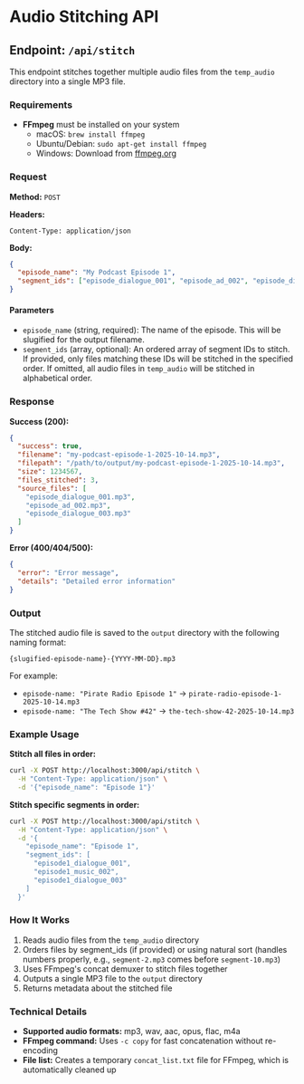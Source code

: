 # Audio Stitching API

## Endpoint: `/api/stitch`

This endpoint stitches together multiple audio files from the `temp_audio` directory into a single MP3 file.

### Requirements

- **FFmpeg** must be installed on your system
  - macOS: `brew install ffmpeg`
  - Ubuntu/Debian: `sudo apt-get install ffmpeg`
  - Windows: Download from [ffmpeg.org](https://ffmpeg.org/download.html)

### Request

**Method:** `POST`

**Headers:**
```
Content-Type: application/json
```

**Body:**
```json
{
  "episode_name": "My Podcast Episode 1",
  "segment_ids": ["episode_dialogue_001", "episode_ad_002", "episode_dialogue_003"]
}
```

#### Parameters

- `episode_name` (string, required): The name of the episode. This will be slugified for the output filename.
- `segment_ids` (array, optional): An ordered array of segment IDs to stitch. If provided, only files matching these IDs will be stitched in the specified order. If omitted, all audio files in `temp_audio` will be stitched in alphabetical order.

### Response

**Success (200):**
```json
{
  "success": true,
  "filename": "my-podcast-episode-1-2025-10-14.mp3",
  "filepath": "/path/to/output/my-podcast-episode-1-2025-10-14.mp3",
  "size": 1234567,
  "files_stitched": 3,
  "source_files": [
    "episode_dialogue_001.mp3",
    "episode_ad_002.mp3",
    "episode_dialogue_003.mp3"
  ]
}
```

**Error (400/404/500):**
```json
{
  "error": "Error message",
  "details": "Detailed error information"
}
```

### Output

The stitched audio file is saved to the `output` directory with the following naming format:

```
{slugified-episode-name}-{YYYY-MM-DD}.mp3
```

For example:
- `episode-name: "Pirate Radio Episode 1"` → `pirate-radio-episode-1-2025-10-14.mp3`
- `episode-name: "The Tech Show #42"` → `the-tech-show-42-2025-10-14.mp3`

### Example Usage

**Stitch all files in order:**
```bash
curl -X POST http://localhost:3000/api/stitch \
  -H "Content-Type: application/json" \
  -d '{"episode_name": "Episode 1"}'
```

**Stitch specific segments in order:**
```bash
curl -X POST http://localhost:3000/api/stitch \
  -H "Content-Type: application/json" \
  -d '{
    "episode_name": "Episode 1",
    "segment_ids": [
      "episode1_dialogue_001",
      "episode1_music_002",
      "episode1_dialogue_003"
    ]
  }'
```

### How It Works

1. Reads audio files from the `temp_audio` directory
2. Orders files by segment_ids (if provided) or using natural sort (handles numbers properly, e.g., `segment-2.mp3` comes before `segment-10.mp3`)
3. Uses FFmpeg's concat demuxer to stitch files together
4. Outputs a single MP3 file to the `output` directory
5. Returns metadata about the stitched file

### Technical Details

- **Supported audio formats:** mp3, wav, aac, opus, flac, m4a
- **FFmpeg command:** Uses `-c copy` for fast concatenation without re-encoding
- **File list:** Creates a temporary `concat_list.txt` file for FFmpeg, which is automatically cleaned up

